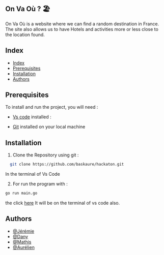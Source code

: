 
## On Va Où ? 🏖️

On Va Où is a website where we can find a random destination in France.
The site also allows us to have Hotels and activities more or less close to the location found.

## Index

 - [Index](#index)
 - [Prerequisites](#prerequisites)
 - [Installation](#installation)
 - [Authors](#authors)

## Prerequisites

To install and run the project, you will need :
- [Vs code](https://code.visualstudio.com/download) installed :

- [Git](https://git-scm.com/downloads) installed on your local machine

## Installation

1. Clone the Repository using git : 
```bash
  git clone https://github.com/baskaure/hackaton.git
```
In the terminal of Vs Code

2. For run the program with : 
```bash
go run main.go
```
the click [here](http://localhost:8080/) It will be on the terminal of vs code also.

## Authors
- [@Jérémie](https://github.com/Wataru335)
- [@Dany](https://github.com/KDOras)
- [@Mathis](https://github.com/VeldrX)
- [@Aurélien](https://github.com/baskaure)